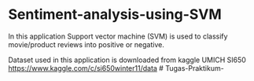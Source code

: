 # Sentiment-analysis-using-SVM
In this application Support vector machine (SVM) is used to classify movie/product reviews into positive or negative. 

Dataset used in this application  is downloaded from kaggle UMICH SI650 
https://www.kaggle.com/c/si650winter11/data
#   T u g a s - P r a k t i k u m -  
 